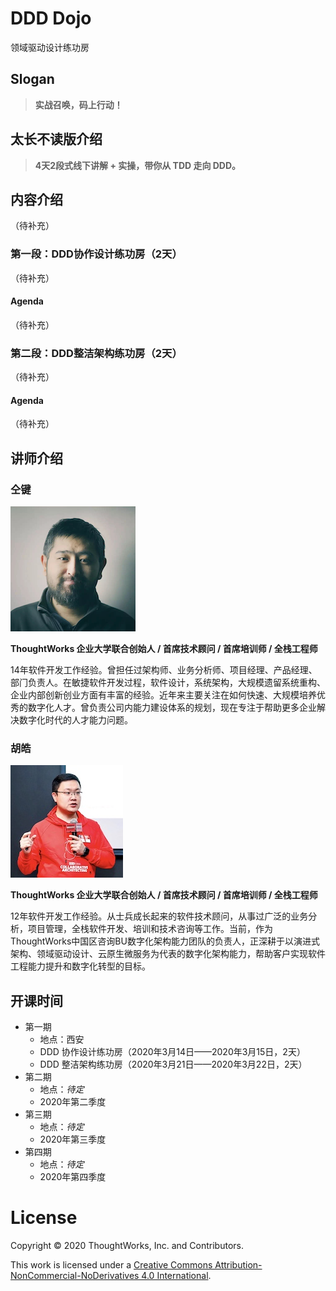 # DDD Dojo

领域驱动设计练功房

## Slogan

> **实战召唤，码上行动！**

## 太长不读版介绍

> **4天2段式线下讲解 + 实操，带你从 TDD 走向 DDD。**

## 内容介绍

（待补充）

### 第一段：DDD协作设计练功房（2天）

（待补充）

#### Agenda

（待补充）

### 第二段：DDD整洁架构练功房（2天）

（待补充）

#### Agenda

（待补充）

## 讲师介绍

### 仝键

![仝键](coaches/tongjian.png)

**ThoughtWorks 企业大学联合创始人 / 首席技术顾问 / 首席培训师 / 全栈工程师**

14年软件开发⼯作经验。曾担任过架构师、业务分析师、项⽬经理、产品经理、部⻔负责⼈。在敏捷软件开发过程，软件设计，系统架构，⼤规模遗留系统重构、企业内部创新创业⽅⾯有丰富的经验。近年来主要关注在如何快速、⼤规模培养优秀的数字化⼈才。曾负责公司内能⼒建设体系的规划，现在专注于帮助更多企业解决数字化时代的⼈才能⼒问题。

### 胡皓

![胡皓](coaches/huhao.jpg)

**ThoughtWorks 企业大学联合创始人 / 首席技术顾问 / 首席培训师 / 全栈工程师**

12年软件开发工作经验。从士兵成长起来的软件技术顾问，从事过广泛的业务分析，项目管理，全栈软件开发、培训和技术咨询等工作。当前，作为ThoughtWorks中国区咨询BU数字化架构能力团队的负责人，正深耕于以演进式架构、领域驱动设计、云原生微服务为代表的数字化架构能力，帮助客户实现软件工程能力提升和数字化转型的目标。

## 开课时间

- 第一期
  - 地点：西安
  - DDD 协作设计练功房（2020年3月14日——2020年3月15日，2天）
  - DDD 整洁架构练功房（2020年3月21日——2020年3月22日，2天）
- 第二期
  - 地点：*待定*
  - 2020年第二季度
- 第三期
  - 地点：*待定*
  - 2020年第三季度
- 第四期
  - 地点：*待定*
  - 2020年第四季度

# License

Copyright © 2020 ThoughtWorks, Inc. and Contributors.

This work is licensed under a [Creative Commons Attribution-NonCommercial-NoDerivatives 4.0 International](https://creativecommons.org/licenses/by-nc-nd/4.0/).

